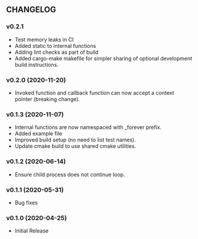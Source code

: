 ## CHANGELOG

### v0.2.1

* Test memory leaks in CI
* Added static to internal functions
* Adding lint checks as part of build
* Added cargo-make makefile for simpler sharing of optional development build instructions.

### v0.2.0 (2020-11-20)

* Invoked function and callback function can now accept a context pointer (breaking change).

### v0.1.3 (2020-11-07)

* Internal functions are now namespaced with _forever prefix.
* Added example file
* Improved build setup (no need to list test names).
* Update cmake build to use shared cmake utilities.

### v0.1.2 (2020-06-14)

* Ensure child process does not continue loop.

### v0.1.1 (2020-05-31)

* Bug fixes

### v0.1.0 (2020-04-25)

* Initial Release
